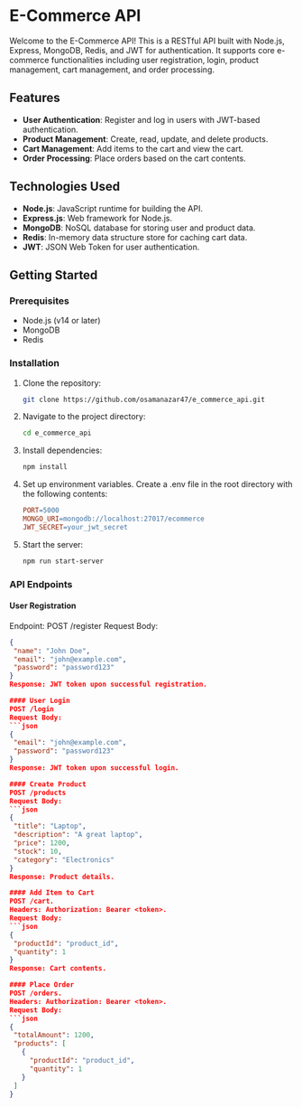 # E-Commerce API

Welcome to the E-Commerce API! This is a RESTful API built with Node.js, Express, MongoDB, Redis, and JWT for authentication. It supports core e-commerce functionalities including user registration, login, product management, cart management, and order processing.

## Features

- **User Authentication**: Register and log in users with JWT-based authentication.
- **Product Management**: Create, read, update, and delete products.
- **Cart Management**: Add items to the cart and view the cart.
- **Order Processing**: Place orders based on the cart contents.

## Technologies Used

- **Node.js**: JavaScript runtime for building the API.
- **Express.js**: Web framework for Node.js.
- **MongoDB**: NoSQL database for storing user and product data.
- **Redis**: In-memory data structure store for caching cart data.
- **JWT**: JSON Web Token for user authentication.

## Getting Started

### Prerequisites

- Node.js (v14 or later)
- MongoDB
- Redis

### Installation

1. Clone the repository:

   ```bash
   git clone https://github.com/osamanazar47/e_commerce_api.git

2. Navigate to the project directory:

   ```bash
   cd e_commerce_api

3. Install dependencies:
   ```bash
   npm install

4. Set up environment variables.
    Create a .env file in the root directory with the following contents:
   ```makefile
   PORT=5000
   MONGO_URI=mongodb://localhost:27017/ecommerce
   JWT_SECRET=your_jwt_secret

5. Start the server:

   ```bash
   npm run start-server

### API Endpoints

#### User Registration
Endpoint: POST /register
Request Body:
   ```json
   {
    "name": "John Doe",
    "email": "john@example.com",
    "password": "password123"
   }
 Response: JWT token upon successful registration.

#### User Login
POST /login
Request Body:
   ```json
   {
    "email": "john@example.com",
    "password": "password123"
   }
Response: JWT token upon successful login.

#### Create Product
POST /products
Request Body:
   ```json
   {
    "title": "Laptop",
    "description": "A great laptop",
    "price": 1200,
    "stock": 10,
    "category": "Electronics"
   }
Response: Product details.

#### Add Item to Cart
POST /cart.
Headers: Authorization: Bearer <token>.
Request Body:
   ```json
   {
    "productId": "product_id",
    "quantity": 1
   }
Response: Cart contents.

#### Place Order
POST /orders.
Headers: Authorization: Bearer <token>.
Request Body:
   ```json
   {
    "totalAmount": 1200,
    "products": [
      {
        "productId": "product_id",
        "quantity": 1
      }
    ]
   }
   